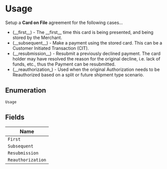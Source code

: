 
# Usage

Setup a __Card on File__ agreement for the following cases... <br> <ul>

  <li> (__first__) - The __first__ time this card is being presented, and being stored by the Merchant. </li>
  <li> (__subsequent__) - Make a payment using the stored card. This can be a Customer Initiated Transaction (CIT). </li>
  <li> (__resubmission__) - Resubmit a previously declined payment. The card holder may have resolved the reason for the original decline, i.e. lack of funds, etc., thus the Payment can be resubmitted. </li>
  <li> (__reauthorization_) - Used when the original Authorization needs to be Reauthorized based on a split or future shipment type scenario. </li>
</ul>


## Enumeration

`Usage`

## Fields

| Name |
|  --- |
| `First` |
| `Subsequent` |
| `Resubmission` |
| `Reauthorization` |

